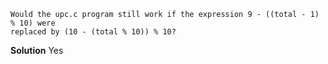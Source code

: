 ```
Would the upc.c program still work if the expression 9 - ((total - 1) % 10) were
replaced by (10 - (total % 10)) % 10?
```

**Solution**
Yes